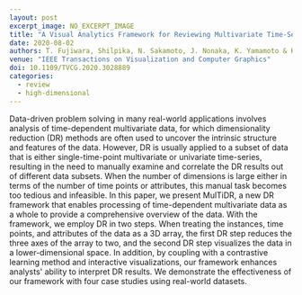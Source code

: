 ```yaml
---
layout: post
excerpt_image: NO_EXCERPT_IMAGE
title: "A Visual Analytics Framework for Reviewing Multivariate Time-Series Data with Dimensionality Reduction"
date: 2020-08-02
authors: T. Fujiwara, Shilpika, N. Sakamoto, J. Nonaka, K. Yamamoto & K. Ma
venue: "IEEE Transactions on Visualization and Computer Graphics"
doi: 10.1109/TVCG.2020.3028889
categories:
  - review
  - high-dimensional
---
```

Data-driven problem solving in many real-world applications involves analysis of time-dependent multivariate data, for which dimensionality reduction (DR) methods are often used to uncover the intrinsic structure and features of the data. However, DR is usually applied to a subset of data that is either single-time-point multivariate or univariate time-series, resulting in the need to manually examine and correlate the DR results out of different data subsets. When the number of dimensions is large either in terms of the number of time points or attributes, this manual task becomes too tedious and infeasible. In this paper, we present MulTiDR, a new DR framework that enables processing of time-dependent multivariate data as a whole to provide a comprehensive overview of the data. With the framework, we employ DR in two steps. When treating the instances, time points, and attributes of the data as a 3D array, the first DR step reduces the three axes of the array to two, and the second DR step visualizes the data in a lower-dimensional space. In addition, by coupling with a contrastive learning method and interactive visualizations, our framework enhances analysts' ability to interpret DR results. We demonstrate the effectiveness of our framework with four case studies using real-world datasets.

